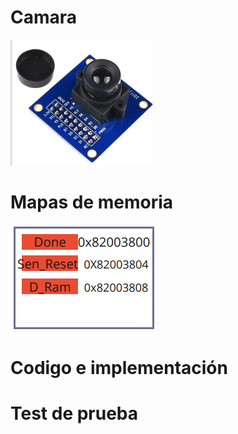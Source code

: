 
# Camara


![Robot](https://github.com/unal-edigital2-labs/wp08-2021-2-gr07/blob/main/Imagenes%20github/stm32.png "Robot cartógrafo")

# Mapas de memoria
![Robot](https://github.com/unal-edigital2-labs/wp08-2021-2-gr07/blob/main/Imagenes%20github/Memoria_Camara.png "Robot cartógrafo")
# Codigo e implementación

# Test de prueba
